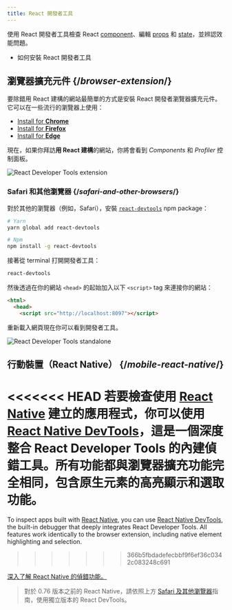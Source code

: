 ```yaml
---
title: React 開發者工具
---
```


<Intro>

使用 React 開發者工具檢查 React [component](/learn/your-first-component)、編輯 [props](/learn/passing-props-to-a-component) 和 [state](/learn/state-a-components-memory)，並辨認效能問題。

</Intro>

<YouWillLearn>

* 如何安裝 React 開發者工具

</YouWillLearn>

## 瀏覽器擴充元件 {/*browser-extension*/}

要除錯用 React 建構的網站最簡單的方式是安裝 React 開發者瀏覽器擴充元件。它可以在一些流行的瀏覽器上使用：

* [Install for **Chrome**](https://chrome.google.com/webstore/detail/react-developer-tools/fmkadmapgofadopljbjfkapdkoienihi?hl=en)
* [Install for **Firefox**](https://addons.mozilla.org/en-US/firefox/addon/react-devtools/)
* [Install for **Edge**](https://microsoftedge.microsoft.com/addons/detail/react-developer-tools/gpphkfbcpidddadnkolkpfckpihlkkil)

現在，如果你拜訪**用 React 建構**的網站，你將會看到 _Components_ 和 _Profiler_ 控制面板。

![React Developer Tools extension](/images/docs/react-devtools-extension.png)

### Safari 和其他瀏覽器 {/*safari-and-other-browsers*/}
對於其他的瀏覽器（例如，Safari），安裝 [`react-devtools`](https://www.npmjs.com/package/react-devtools) npm package：
```bash
# Yarn
yarn global add react-devtools

# Npm
npm install -g react-devtools
```

接著從 terminal 打開開發者工具：
```bash
react-devtools
```

然後透過在你的網站 `<head>` 的起始加入以下 `<script>` tag 來連接你的網站：
```html {3}
<html>
  <head>
    <script src="http://localhost:8097"></script>
```

重新載入網頁現在你可以看到開發者工具。

![React Developer Tools standalone](/images/docs/react-devtools-standalone.png)

## 行動裝置（React Native） {/*mobile-react-native*/}

<<<<<<< HEAD
若要檢查使用 [React Native](https://reactnative.dev/) 建立的應用程式，你可以使用 [React Native DevTools](https://reactnative.dev/docs/react-native-devtools)，這是一個深度整合 React Developer Tools 的內建偵錯工具。所有功能都與瀏覽器擴充功能完全相同，包含原生元素的高亮顯示和選取功能。
=======
To inspect apps built with [React Native](https://reactnative.dev/), you can use [React Native DevTools](https://reactnative.dev/docs/react-native-devtools), the built-in debugger that deeply integrates React Developer Tools. All features work identically to the browser extension, including native element highlighting and selection.
>>>>>>> 366b5fbdadefecbbf9f6ef36c0342c083248c691

[深入了解 React Native 的偵錯功能。](https://reactnative.dev/docs/debugging)

> 對於 0.76 版本之前的 React Native，請依照上方 [Safari 及其他瀏覽器](#safari-and-other-browsers)指南，使用獨立版本的 React DevTools。
